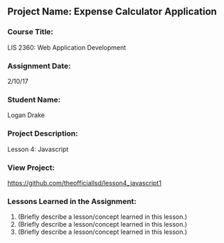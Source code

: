 ## Project Name:  Expense Calculator Application

### Course Title:
LIS 2360:  Web Application Development

### Assignment Date:  
2/10/17

### Student Name:  
Logan Drake

### Project Description:
Lesson 4: Javascript

### View Project:
https://github.com/theofficiallsd/lesson4_javascript1

### Lessons Learned in the Assignment:
1. (Briefly describe a lesson/concept learned in this lesson.)
2. (Briefly describe a lesson/concept learned in this lesson.)
3. (Briefly describe a lesson/concept learned in this lesson.)
